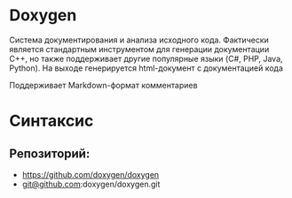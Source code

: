 # Doxygen

Система документирования и анализа исходного кода. Фактически является стандартным инструментом для генерации документации С++, но также поддерживает другие популярные языки (C#, PHP, Java, Python). На выходе генерируется html-документ с документацией кода

Поддерживает Markdown-формат комментариев

# Синтаксис



## Репозиторий:
* https://github.com/doxygen/doxygen
* git@github.com:doxygen/doxygen.git

